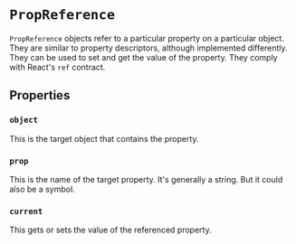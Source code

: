 # `PropReference`

`PropReference` objects refer to a particular property on a particular object.  They are similar to property descriptors, although implemented differently.  They can be used to set and get the value of the property.  They comply with React's `ref` contract.

## Properties

### `object`

This is the target object that contains the property.

### `prop`

This is the name of the target property.  It's generally a string.  But it could also be a symbol.

### `current`

This gets or sets the value of the referenced property.